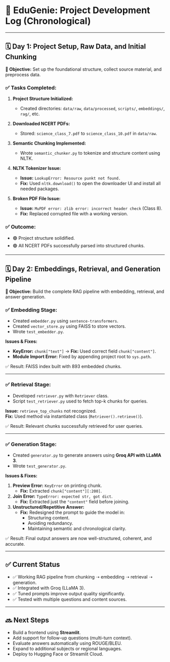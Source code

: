 
# 📘 EduGenie: Project Development Log (Chronological)

---

## 🗓️ Day 1: Project Setup, Raw Data, and Initial Chunking
**🎯 Objective:** Set up the foundational structure, collect source material, and preprocess data.

### ✅ Tasks Completed:
1. **Project Structure Initialized:**
   - Created directories: `data/raw`, `data/processed`, `scripts/`, `embeddings/`, `rag/`, etc.

2. **Downloaded NCERT PDFs:**
   - Stored: `science_class_7.pdf` to `science_class_10.pdf` in `data/raw`.

3. **Semantic Chunking Implemented:**
   - Wrote `semantic_chunker.py` to tokenize and structure content using NLTK.

4. **NLTK Tokenizer Issue:**
   - **Issue:** `LookupError: Resource punkt not found.`
   - **Fix:** Used `nltk.download()` to open the downloader UI and install all needed packages.

5. **Broken PDF File Issue:**
   - **Issue:** `MuPDF error: zlib error: incorrect header check` (Class 8).
   - **Fix:** Replaced corrupted file with a working version.

### ✅ Outcome:
- 🟢 Project structure solidified.
- 🟢 All NCERT PDFs successfully parsed into structured chunks.

---

## 🗓️ Day 2: Embeddings, Retrieval, and Generation Pipeline
**🎯 Objective:** Build the complete RAG pipeline with embedding, retrieval, and answer generation.

### ✅ Embedding Stage:
- Created `embedder.py` using `sentence-transformers`.
- Created `vector_store.py` using FAISS to store vectors.
- Wrote `test_embedder.py`.

**Issues & Fixes:**
- **KeyError:** `chunk["text"]` → **Fix:** Used correct field `chunk["content"]`.
- **Module Import Error:** Fixed by appending project root to `sys.path`.

✅ Result: FAISS index built with 893 embedded chunks.

---

### ✅ Retrieval Stage:
- Developed `retriever.py` with `Retriever` class.
- Script `test_retriever.py` used to fetch top-k chunks for queries.

**Issue:** `retrieve_top_chunks` not recognized.  
**Fix:** Used method via instantiated class (`Retriever().retrieve()`).

✅ Result: Relevant chunks successfully retrieved for user queries.

---

### ✅ Generation Stage:
- Created `generator.py` to generate answers using **Groq API with LLaMA 3**.
- Wrote `test_generator.py`.

**Issues & Fixes:**
1. **Preview Error:** `KeyError` on printing chunk.  
   - **Fix:** Extracted `chunk["content"][:200]`.
2. **Join Error:** `TypeError: expected str, got dict`.  
   - **Fix:** Extracted just the `"content"` field before joining.
3. **Unstructured/Repetitive Answer:**  
   - **Fix:** Redesigned the prompt to guide the model in:
     - Structuring content.
     - Avoiding redundancy.
     - Maintaining semantic and chronological clarity.

✅ Result: Final output answers are now well-structured, coherent, and accurate.

---

## ✅ Current Status
- ✅ Working RAG pipeline from chunking ➝ embedding ➝ retrieval ➝ generation.
- ✅ Integrated with Groq (LLaMA 3).
- ✅ Tuned prompts improve output quality significantly.
- ✅ Tested with multiple questions and content sources.

---

## 🔜 Next Steps
- Build a frontend using **Streamlit**.
- Add support for follow-up questions (multi-turn context).
- Evaluate answers automatically using ROUGE/BLEU.
- Expand to additional subjects or regional languages.
- Deploy to Hugging Face or Streamlit Cloud.
